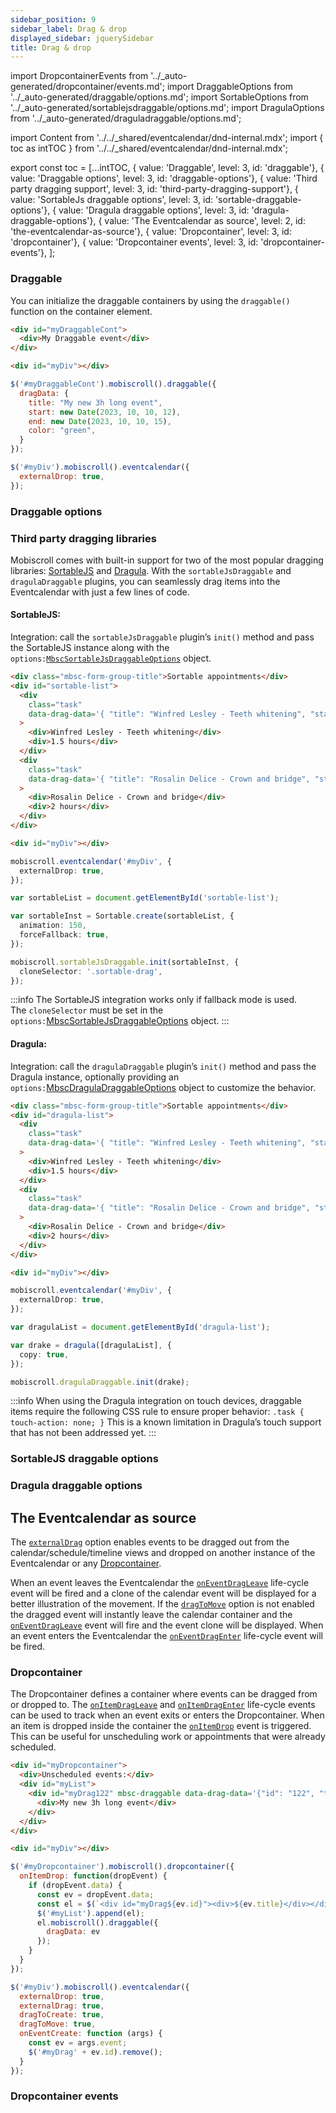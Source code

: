 ```yaml
---
sidebar_position: 9
sidebar_label: Drag & drop
displayed_sidebar: jquerySidebar
title: Drag & drop
---
```


import DropcontainerEvents from '../_auto-generated/dropcontainer/events.md';
import DraggableOptions from '../_auto-generated/draggable/options.md';
import SortableOptions from '../_auto-generated/sortablejsdraggable/options.md';
import DragulaOptions from '../_auto-generated/draguladraggable/options.md';

import Content from '../../_shared/eventcalendar/dnd-internal.mdx';
import { toc as intTOC } from '../../_shared/eventcalendar/dnd-internal.mdx';

export const toc = [...intTOC,
  { value: 'Draggable', level: 3, id: 'draggable'},
  { value: 'Draggable options', level: 3, id: 'draggable-options'},
  { value: 'Third party dragging support', level: 3, id: 'third-party-dragging-support'},
  { value: 'SortableJs draggable options', level: 3, id: 'sortable-draggable-options'},
  { value: 'Dragula draggable options', level: 3, id: 'dragula-draggable-options'},
  { value: 'The Eventcalendar as source', level: 2, id: 'the-eventcalendar-as-source'},
  { value: 'Dropcontainer', level: 3, id: 'dropcontainer'},
  { value: 'Dropcontainer events', level: 3, id: 'dropcontainer-events'},
];

<Content />

<h3 id="draggable">Draggable</h3>

You can initialize the draggable containers by using the `draggable()` function on the container element.

```html
<div id="myDraggableCont">
  <div>My Draggable event</div>
</div>

<div id="myDiv"></div>
```
```js
$('#myDraggableCont').mobiscroll().draggable({
  dragData: {
    title: "My new 3h long event",
    start: new Date(2023, 10, 10, 12),
    end: new Date(2023, 10, 10, 15),
    color: "green",
  }
});

$('#myDiv').mobiscroll().eventcalendar({
  externalDrop: true,
});
```

<h3 id="draggable-options">Draggable options</h3>

<div className="option-list">
  <DraggableOptions />
</div>

<h3 id="third-party-dragging-support">Third party dragging libraries</h3>

Mobiscroll comes with built-in support for two of the most popular dragging libraries: [SortableJS](https://sortablejs.github.io/Sortable/) and [Dragula](https://bevacqua.github.io/dragula/). With the `sortableJsDraggable` and `dragulaDraggable` plugins, you can seamlessly drag items into the Eventcalendar with just a few lines of code.   

<h4 id="sortable-js">SortableJS:</h4>

Integration: call the `sortableJsDraggable` plugin’s `init()` method and pass the SortableJS instance along with the `options:`[`MbscSortableJsDraggableOptions`](#sortable-draggable-options) object.

```html
<div class="mbsc-form-group-title">Sortable appointments</div>
<div id="sortable-list">
  <div
    class="task"
    data-drag-data='{ "title": "Winfred Lesley - Teeth whitening", "start": "00:00", "end": "01:30" }'
  >
    <div>Winfred Lesley - Teeth whitening</div>
    <div>1.5 hours</div>
  </div>
  <div
    class="task"
    data-drag-data='{ "title": "Rosalin Delice - Crown and bridge", "start": "00:00", "end": "02:00" }'
  >
    <div>Rosalin Delice - Crown and bridge</div>
    <div>2 hours</div>
  </div>
</div>

<div id="myDiv"></div>
```

```ts
mobiscroll.eventcalendar('#myDiv', {
  externalDrop: true,
});

var sortableList = document.getElementById('sortable-list');

var sortableInst = Sortable.create(sortableList, {
  animation: 150,
  forceFallback: true,
});

mobiscroll.sortableJsDraggable.init(sortableInst, {
  cloneSelector: '.sortable-drag',
});
```

:::info
The SortableJS integration works only if fallback mode is used.  
The `cloneSelector` must be set in the `options:`[MbscSortableJsDraggableOptions](#sortable-draggable-options) object.
:::

<h4 id="dragula">Dragula:</h4>

Integration: call the `dragulaDraggable` plugin’s `init()` method and pass the Dragula instance, optionally providing an `options:`[MbscDragulaDraggableOptions](#dragula-draggable-options) object to customize the behavior.


```html
<div class="mbsc-form-group-title">Sortable appointments</div>
<div id="dragula-list">
  <div
    class="task"
    data-drag-data='{ "title": "Winfred Lesley - Teeth whitening", "start": "00:00", "end": "01:30" }'
  >
    <div>Winfred Lesley - Teeth whitening</div>
    <div>1.5 hours</div>
  </div>
  <div
    class="task"
    data-drag-data='{ "title": "Rosalin Delice - Crown and bridge", "start": "00:00", "end": "02:00" }'
  >
    <div>Rosalin Delice - Crown and bridge</div>
    <div>2 hours</div>
  </div>
</div>

<div id="myDiv"></div>
```

```ts
mobiscroll.eventcalendar('#myDiv', {
  externalDrop: true,
});

var dragulaList = document.getElementById('dragula-list');

var drake = dragula([dragulaList], {
  copy: true,
});

mobiscroll.dragulaDraggable.init(drake);
```

:::info
When using the Dragula integration on touch devices, draggable items require the following CSS rule to ensure proper behavior:
`.task {
  touch-action: none;
}` 
This is a known limitation in Dragula’s touch support that has not been addressed yet.
:::

<h3 id="sortable-draggable-options">SortableJS draggable options</h3>

<div className="option-list">
  <SortableOptions />
</div>

<h3 id="dragula-draggable-options">Dragula draggable options</h3>

<div className="option-list">
  <DragulaOptions />
</div>

<h2 id="the-eventcalendar-as-source">The Eventcalendar as source</h2>

The [`externalDrag`](./api#opt-externalDrag) option enables events to be dragged out from the calendar/schedule/timeline views and dropped on another instance of the Eventcalendar or any [Dropcontainer](#dropcontainer).

When an event leaves the Eventcalendar the [`onEventDragLeave`](./api#event-onEventDragLeave) life-cycle event will be fired and a clone of the calendar event will be displayed for a better illustration of the movement. If the [`dragToMove`](./api#opt-dragToMove) option is not enabled the dragged event will instantly leave the calendar container and the [`onEventDragLeave`](./api#event-onEventDragLeave) event will fire and the event clone will be displayed. When an event enters the Eventcalendar the [`onEventDragEnter`](./api#event-onEventDragEnter) life-cycle event will be fired.


<h3 id="dropcontainer">Dropcontainer</h3>

The Dropcontainer defines a container where events can be dragged from or dropped to. The [`onItemDragLeave`](#event-onItemDragLeave) and [`onItemDragEnter`](#event-onItemDragEnter) life-cycle events can be used to track when an event exits or enters the Dropcontainer. When an item is dropped inside the container the [`onItemDrop`](#event-onItemDrop) event is triggered. This can be useful for unscheduling work or appointments that were already scheduled.

```html
<div id="myDropcontainer">
  <div>Unscheduled events:</div>
  <div id="myList">
    <div id="myDrag122" mbsc-draggable data-drag-data='{"id": "122", "title": "My new 3h long event"}'>
      <div>My new 3h long event</div>
    </div>
  </div>
</div>

<div id="myDiv"></div>
```
```js
$('#myDropcontainer').mobiscroll().dropcontainer({
  onItemDrop: function(dropEvent) {
    if (dropEvent.data) {
      const ev = dropEvent.data;
      const el = $(`<div id="myDrag${ev.id}"><div>${ev.title}</div></div>`);
      $('#myList').append(el);
      el.mobiscroll().draggable({
        dragData: ev
      });
    }
  }
});

$('#myDiv').mobiscroll().eventcalendar({
  externalDrop: true,
  externalDrag: true,
  dragToCreate: true,
  dragToMove: true,
  onEventCreate: function (args) {
    const ev = args.event;
    $('#myDrag' + ev.id).remove();
  }
});
```

<h3 id="dropcontainer-events">Dropcontainer events</h3>

<div className="option-list">

<DropcontainerEvents />

</div>